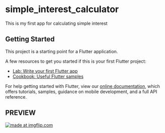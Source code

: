 # simple_interest_calculator

This is my first app for calculating simple interest 

## Getting Started

This project is a starting point for a Flutter application.

A few resources to get you started if this is your first Flutter project:

- [Lab: Write your first Flutter app](https://flutter.dev/docs/get-started/codelab)
- [Cookbook: Useful Flutter samples](https://flutter.dev/docs/cookbook)

For help getting started with Flutter, view our
[online documentation](https://flutter.dev/docs), which offers tutorials,
samples, guidance on mobile development, and a full API reference.
## PREVIEW
<a href="https://imgflip.com/gif/3ef57u"><img src="https://i.imgflip.com/3ef57u.gif" title="made at imgflip.com"/></a>
